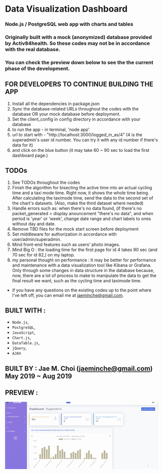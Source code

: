 # Data Visualization Dashboard

### Node.js / PostgreSQL web app with charts and tables

### Originally built with a mock (anonymized) database provided by Activ84health. So these codes may not be in accordance with the real database.

### You can check the preview down below to see the the current phase of the development.

## FOR DEVELOPERS TO CONTINUE BUILDING THE APP

1. Install all the dependencies in package.json
2. Sync the database-related URLs throughout the codes with the database OR your mock database before deployment.
3. Set the client_config in config directory in accordance with your database
4. to run the app - in terminal, 'node app'
5. url to start with - "http://localhost:3000/logged_in_as/4"
   (4 is the superadmin's user id number. You can try it with any id number if there's data for it)
6. and click on the blue button (it may take 60 ~ 90 sec to load the first dashboard page.)

## TODOs

1. See TODOs throughout the codes
2. Finish the algorithm for bisecting the active time into an actual cycling time and a taxi mode time. Right now, it shows the whole time being. After calculating the taximode time, send the data to the second set of the chart's datasets. (Also, make the third dataset where needed)
3. Handle errors such as:
   when there's no data found, (if there's no packet_generated > display anouncement "there's no data", and when period is 'year' or 'week', change date range and chart labels to ones without day and date.
4. Remove TBD files for the mock start screen before deployment
5. Set middleware for authorization in accordance with user/admin/superadmin.
6. Mind front-end features such as users' photo images.
7. Mind Big O : the loading time for the first page for id 4 takes 90 sec (and 70 sec for id 82,) on my laptop.
8. my personal thought on performance : It may be better for performance and maintenance with a data visualization tool like Kibana or Grafana. Only through some changes in data structure in the database because, now, there are a lot of process to make to manipulate the data to get the final result we want, such as the cycling time and taximode time.

- if you have any questions on the existing codes up to the point where I've left off, you can email me at jaeminche@gmail.com.

## BUILT WITH :

- `Node.js`,
- `PostgreSQL`,
- `JavaScript`,
- `Chart.js`,
- `DataTable.js`,
- `jQuery`,
- `AJAX`

## BUILT BY : Jae M. Choi (jaeminche@gmail.com) May 2019 ~ Aug 2019

## PREVIEW :

![preview GIF image](preview.gif)
